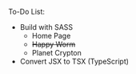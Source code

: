 To-Do List:
- Build with SASS
  - Home Page
  - ~~Happy Worm~~
  - Planet Crypton
- Convert JSX to TSX (TypeScript)

